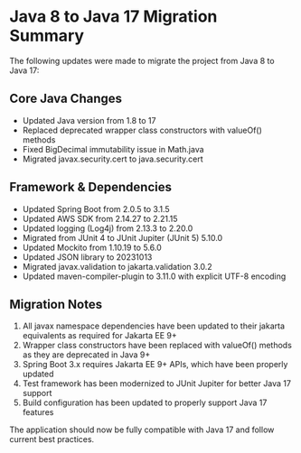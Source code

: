 # Java 8 to Java 17 Migration Summary

The following updates were made to migrate the project from Java 8 to Java 17:

## Core Java Changes
- Updated Java version from 1.8 to 17
- Replaced deprecated wrapper class constructors with valueOf() methods
- Fixed BigDecimal immutability issue in Math.java
- Migrated javax.security.cert to java.security.cert

## Framework & Dependencies
- Updated Spring Boot from 2.0.5 to 3.1.5
- Updated AWS SDK from 2.14.27 to 2.21.15
- Updated logging (Log4j) from 2.13.3 to 2.20.0
- Migrated from JUnit 4 to JUnit Jupiter (JUnit 5) 5.10.0
- Updated Mockito from 1.10.19 to 5.6.0
- Updated JSON library to 20231013
- Migrated javax.validation to jakarta.validation 3.0.2
- Updated maven-compiler-plugin to 3.11.0 with explicit UTF-8 encoding

## Migration Notes
1. All javax namespace dependencies have been updated to their jakarta equivalents as required for Jakarta EE 9+
2. Wrapper class constructors have been replaced with valueOf() methods as they are deprecated in Java 9+
3. Spring Boot 3.x requires Jakarta EE 9+ APIs, which have been properly updated
4. Test framework has been modernized to JUnit Jupiter for better Java 17 support
5. Build configuration has been updated to properly support Java 17 features

The application should now be fully compatible with Java 17 and follow current best practices.